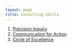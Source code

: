 ```yaml
---
layout: page
title: Consulting Skills
---
```


1. [Precision Inquiry]({{site.baseurl}}/pages/consulting/precision-inquiry/)
2. [Communication for Action]({{site.baseurl}}/pages/consulting/communication-for-action/)
3. [Circle of Excellence]({{site.baseurl}}/pages/consulting/circle-of-excellence/)

